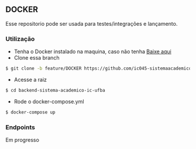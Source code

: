 ## DOCKER


Esse repositorio pode ser usada para testes/integrações e lançamento.
### Utilização

- Tenha o Docker instalado na maquina, caso não tenha [Baixe aqui](https://www.docker.com)
- Clone essa branch
```bash
$ git clone -b feature/DOCKER https://github.com/ic045-sistemaacademico-2023/backend-sistema-academico-ic-ufba.git
```
- Acesse a raiz
```bash
$ cd backend-sistema-academico-ic-ufba
```
- Rode o docker-compose.yml
```bash
$ docker-compose up
```

### Endpoints
Em progresso